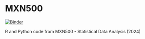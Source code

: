 # MXN500
[![Binder](https://mybinder.org/badge_logo.svg)](https://mybinder.org/v2/gh/matthewbegun/MXN500/HEAD)

R and Python code from MXN500 - Statistical Data Analysis (2024)

